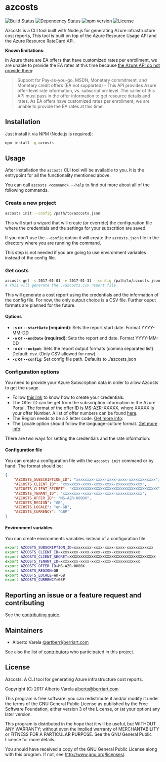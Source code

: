 # azcosts

[![Build Status](https://travis-ci.org/artberri/azcosts.svg?branch=master)](https://travis-ci.org/artberri/azcosts) [![Dependency Status](https://david-dm.org/artberri/azcosts.svg)](https://david-dm.org/artberri/azcosts) [![npm version](https://img.shields.io/npm/v/azcosts.svg)](https://npmjs.org/package/azcosts) [![License](https://img.shields.io/npm/l/azcosts.svg)](https://github.com/artberri/azcosts/blob/master/LICENSE)

Azcosts is a CLI tool built with Node.js for generating Azure infrastructure cost reports,
This tool is built on top of the Azure Resource Usage API and the Azure Resource RateCard API.

**Known limitations**:

In Azure there are EA offers that have customized rates per enrollment, we are unable to provide
the EA rates at this time because [the Azure API do not provide them][1]:

> Support for Pay-as-you-go, MSDN, Monetary commitment, and Monetary credit offers (EA
> not supported) - This API provides Azure offer-level rate information, vs. subscription-level.
> The caller of this API must pass in the offer information to get resource details and rates.
> As EA offers have customized rates per enrollment, we are unable to provide the EA rates at
> this time.

## Installation

Just install it via NPM (Node.js is required):

``` bash
npm install -g azcosts
```

## Usage

After installation the `azcosts` CLI tool will be available to you. It is the entrypoint for all
the functionality mentioned above.

You can call `azcosts <command> --help` to find out more about all of the following commands.

### Create a new project

``` bash
azcosts init --config /path/to/azcosts.json
```

This will start a wizard that will create (or override) the configuration file where the credentials
and the settings for your subscrition are saved.

If you don't use the `--config` option it will create the `azcosts.json` file in the directory where
you are running the command.

This step is not needed if you are going to use environment variables instead of the config file.

### Get costs

``` bash
azcosts get -s 2017-01-01 -e 2017-01-31 --config /path/to/azcosts.json
# This will generate the ./azcosts.csv report file
```

This will generate a cost report using the credentials and the information of the config file. For now,
the only output choice is a CSV file. Further ouput formats are planned for the future.

#### Options

- **`-s` or `--startDate` (required)**: Sets the report start date. Format YYYY-MM-DD
- **`-e` or `--endDate` (required)**: Sets the report end date. Format YYYY-MM-DD
- **`-o` or `--output`**: Sets the report output formats (comma separated list). Default: csv. (Only CSV allowed for now).
- **`-c` or `--config`**: Set config file path. Defaults to ./azcosts.json

### Configuration options

You need to provide your Azure Subscription data in order to allow Azcosts to get the usage.

- Follow [this link][2] to know how to create your credentials.
- The Offer ID can be get from the subscription information in the Azure Portal. The format of the offer ID is MS-AZR-XXXXX, where XXXXX is your offer Number. A list of offer numbers can be found [here][3].
- The Region needs to be a 2 letter code. [Get more info][4]:
- The Locale option should follow the language-culture format. [Get more info][5]:

There are two ways for setting the credentials and the rate information:

#### Configuration file

You can create a configuration file with the `azcosts init` command or by hand. The format should be:

``` json
{
    "AZCOSTS_SUBSCRIPTION_ID": "xxxxxxxx-xxxx-xxxx-xxxx-xxxxxxxxxxxx",
    "AZCOSTS_CLIENT_ID": "xxxxxxxx-xxxx-xxxx-xxxx-xxxxxxxxxxxx",
    "AZCOSTS_CLIENT_SECRET": "XXXXXXXXXXXXXXXXXXXXXXXXXXXXXXXXXXXXXXX",
    "AZCOSTS_TENANT_ID": "xxxxxxxx-xxxx-xxxx-xxxx-xxxxxxxxxxxx",
    "AZCOSTS_OFFER_ID": "MS-AZR-0000X",
    "AZCOSTS_REGION": "GB",
    "AZCOSTS_LOCALE": "en-GB",
    "AZCOSTS_CURRENCY": "GBP"
}

```

#### Environment variables

You can create environments variables instead of a configuration file.

``` bash
export AZCOSTS_SUBSCRIPTION_ID=xxxxxxxx-xxxx-xxxx-xxxx-xxxxxxxxxxxx
export AZCOSTS_CLIENT_ID=xxxxxxxx-xxxx-xxxx-xxxx-xxxxxxxxxxxx
export AZCOSTS_CLIENT_SECRET=XXXXXXXXXXXXXXXXXXXXXXXXXXXXXXXXXXXXXXX
export AZCOSTS_TENANT_ID=xxxxxxxx-xxxx-xxxx-xxxx-xxxxxxxxxxxx
export AZCOSTS_OFFER_ID=MS-AZR-0000X
export AZCOSTS_REGION=GB
export AZCOSTS_LOCALE=en-GB
export AZCOSTS_CURRENCY=GBP
```

## Reporting an issue or a feature request and contributing

See the [contributing guide](CONTRIBUTING.md).

## Maintainers

- Alberto Varela [@artberri](https://github.com/artberri)/[berriart.com](http://www.berriart.com)

See also the list of [contributors](https://github.com/artberri/azcosts/graphs/contributors) who participated in this project.

## License

Azcosts. A CLI tool for generating Azure infrastructure cost reports.

Copyright (C) 2017 Alberto Varela <alberto@berriart.com>

This program is free software: you can redistribute it and/or modify
it under the terms of the GNU General Public License as published by
the Free Software Foundation, either version 3 of the License, or
(at your option) any later version.

This program is distributed in the hope that it will be useful,
but WITHOUT ANY WARRANTY; without even the implied warranty of
MERCHANTABILITY or FITNESS FOR A PARTICULAR PURPOSE.  See the
GNU General Public License for more details.

You should have received a copy of the GNU General Public License
along with this program.  If not, see <http://www.gnu.org/licenses/>.

[1]: https://docs.microsoft.com/en-us/azure/billing/billing-usage-rate-card-overview#introducing-the-azure-resource-usage-and-ratecard-apis
[2]: https://github.com/Azure/azure-sdk-for-node/blob/master/Documentation/Authentication.md#service-principal-authentication
[3]: https://azure.microsoft.com/en-us/support/legal/offer-details/
[4]: https://account.windowsazure.com/Profile
[5]: https://msdn.microsoft.com/en-us/library/ee825488(v=cs.20).aspx

